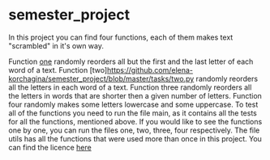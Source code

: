 # semester_project


In this project you can find four functions, each of them makes text "scrambled" in it's own way.

Function [one](https://github.com/elena-korchagina/semester_project/blob/master/tasks/one.py) randomly reorders all but the first and the last letter of each word of a text.
Function [two]https://github.com/elena-korchagina/semester_project/blob/master/tasks/two.py  randomly reorders all the letters in each word of a text.
Function three randomly reorders all the letters in words that are shorter then a given number of letters.
Function four randomly makes some letters lowercase and some uppercase.
To test all of the functions you need to run the file main, as it contains all the tests for all the functions, mentioned above.
If you would like to see the functions one by one, you can run the files one, two, three, four respectively.
The file utils has all the functions that were used more than once in this project.
You can find the licence [here](https://github.com/elena-korchagina/semester_project/blob/master/LICENSE)
